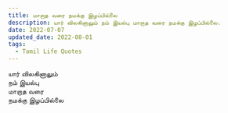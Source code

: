 ```yaml
---
title: மாறாத வரை நமக்கு இழப்பில்லை
description: யார் விலகினாலும் நம் இயல்பு மாறாத வரை நமக்கு இழப்பில்லை.
date: 2022-07-07
updated_date: 2022-08-01
tags:
  - Tamil Life Quotes
---
```


யார் விலகினாலும்  
நம் இயல்பு  
மாறாத வரை  
நமக்கு இழப்பில்லை
